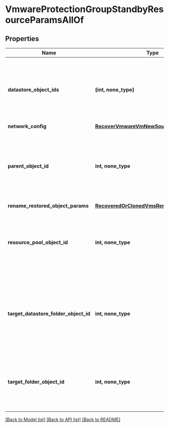 # VmwareProtectionGroupStandbyResourceParamsAllOf


## Properties
Name | Type | Description | Notes
------------ | ------------- | ------------- | -------------
**datastore_object_ids** | **[int, none_type]** | Specifies the list of IDs of the datastore objects where this standby resource should be created. | [optional] 
**network_config** | [**RecoverVmwareVmNewSourceNetworkConfig**](RecoverVmwareVmNewSourceNetworkConfig.md) |  | [optional] 
**parent_object_id** | **int, none_type** | Specifies the object id for parent vCenter source where this standby resource should be created. | [optional] 
**rename_restored_object_params** | [**RecoveredOrClonedVmsRenameConfig**](RecoveredOrClonedVmsRenameConfig.md) |  | [optional] 
**resource_pool_object_id** | **int, none_type** | Specifies the object id for resource pool where this standby resource should be created. | [optional] 
**target_datastore_folder_object_id** | **int, none_type** | Specifies the object id for target datastore folder where disks for this standby resource should be placed. | [optional] 
**target_folder_object_id** | **int, none_type** | Specifies the object id for target vm folder where this standby resource should be created. | [optional] 

[[Back to Model list]](../README.md#documentation-for-models) [[Back to API list]](../README.md#documentation-for-api-endpoints) [[Back to README]](../README.md)


